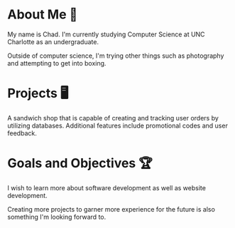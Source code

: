 # About Me :bust_in_silhouette:

My name is Chad. I'm currently studying Computer Science at UNC Charlotte as an undergraduate.

Outside of computer science, I'm trying other things such as photography and attempting to get into boxing.

# Projects :desktop_computer:

A sandwich shop that is capable of creating and tracking user orders by utilizing databases. Additional features include promotional codes and user feedback.

# Goals and Objectives :trophy:

I wish to learn more about software development as well as website development.

Creating more projects to garner more experience for the future is also something I'm looking forward to.

